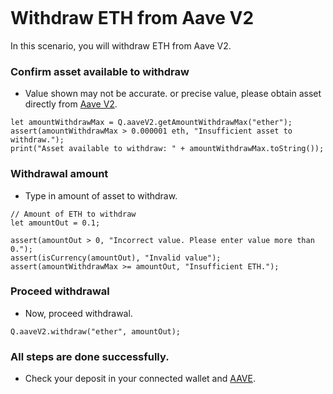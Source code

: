 ```meta-Currency
```

# Withdraw ETH from Aave V2

In this scenario, you will withdraw ETH from Aave V2.

### Confirm asset available to withdraw

- Value shown may not be accurate. or precise value, please obtain asset directly from [Aave V2](https://app.aave.com/#/dashboard).

```output-Dynamic
let amountWithdrawMax = Q.aaveV2.getAmountWithdrawMax("ether");
assert(amountWithdrawMax > 0.000001 eth, "Insufficient asset to withdraw.");
print("Asset available to withdraw: " + amountWithdrawMax.toString());
```

### Withdrawal amount

- Type in amount of asset to withdraw.

```input ETH
// Amount of ETH to withdraw
let amountOut = 0.1;
```

```input-Verify
assert(amountOut > 0, "Incorrect value. Please enter value more than 0.");
assert(isCurrency(amountOut), "Invalid value");
assert(amountWithdrawMax >= amountOut, "Insufficient ETH.");
```

### Proceed withdrawal

- Now, proceed withdrawal.

```taster
Q.aaveV2.withdraw("ether", amountOut);
```

### All steps are done successfully.

- Check your deposit in your connected wallet and [AAVE](https://app.aave.com/#/dashboard).
